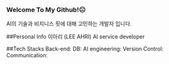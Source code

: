 ### Welcome To My Github!😐

AI의 기술과 비지니스 핏에 대해 고민하는 개발자 입니다. 

##Personal Info
이아리 (LEE AHRI)
AI service developer

##Tech Stacks
Back-end:
DB:
AI engineering:
Version Control: 
Communication:
